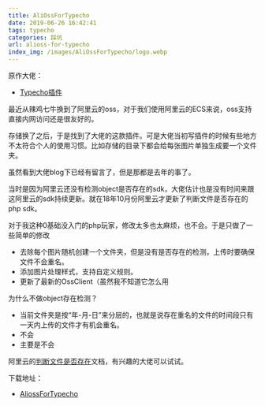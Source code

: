 ```yaml
---
title: AliOssForTypecho
date: 2019-06-26 16:42:41
tags: typecho
categories: 踩坑
url: alioss-for-typecho
index_img: /images/AliOssForTypecho/logo.webp
---
```


原作大佬：

* [Typecho插件](https://zhoujie.ink/AliOssForTypecho.html)

最近从辣鸡七牛换到了阿里云的oss，对于我们使用阿里云的ECS来说，oss支持直接内网访问还是很友好的。

存储换了之后，于是找到了大佬的这款插件。可是大佬当初写插件的时候有些地方不太符合个人的使用习惯。比如存储的目录下都会给每张图片单独生成要一个文件夹。

虽然看到大佬blog下已经有留言了，但是那都是去年的事了。

当时是因为阿里云还没有检测object是否存在的sdk，大佬估计也是没有时间来跟这阿里云的sdk持续更新。就在18年10月份阿里云才更新了判断文件是否存在的php sdk。

对于我这种0基础没入门的php玩家，修改太多也太麻烦，也不会。于是只做了一些简单的修改

- 去除每个图片随机创建一个文件夹，但是没有是否存在的检测，上传时要确保文件不会重名。
- 添加图片处理样式，支持自定义规则。
- 更新了最新的OssClient（虽然我不知道它怎么用




为什么不做object存在检测？

- 当前文件夹是按“年-月-日”来分层的，也就是说存在重名的文件的时间段只有一天内上传的文件才有机会重名。
- 不会
- 主要是不会

阿里云的[判断文件是否存在](https://help.aliyun.com/document_detail/88501.html?spm=a2c4g.11186623.6.938.33f015cdQHplrY)文档，有兴趣的大佬可以试试。



下载地址：

* [AliossForTypecho](https://github.com/DefectingCat/AliOssForTypecho-)
